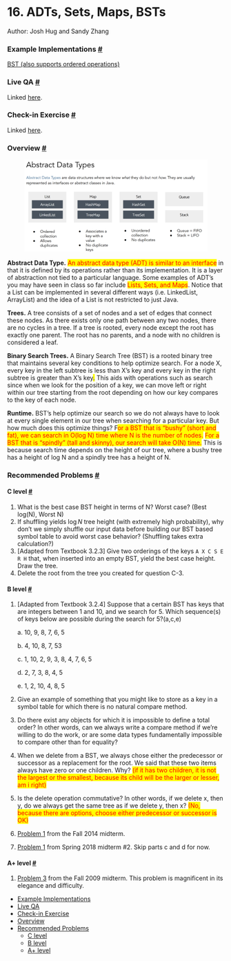 # 16. ADTs, Sets, Maps, BSTs

Author: Josh Hug and Sandy Zhang

### Example Implementations [#](broken-reference) <a href="#example-implementations" id="example-implementations"></a>

[BST (also supports ordered operations)](http://algs4.cs.princeton.edu/32bst/BST.java.html)

### Live QA [#](broken-reference) <a href="#live-qa" id="live-qa"></a>

Linked [here](https://youtu.be/tH4TpiBLULY).

### Check-in Exercise [#](broken-reference) <a href="#check-in-exercise" id="check-in-exercise"></a>

Linked [here](https://forms.gle/oFmjvd96XE22fNXP7).

### Overview [#](broken-reference) <a href="#overview" id="overview"></a>

<figure><img src=".gitbook/assets/image (85).png" alt=""><figcaption></figcaption></figure>

**Abstract Data Type.** <mark style="color:red;">An abstract data type (ADT) is similar to an interface</mark> in that it is defined by its operations rather than its implementation. It is a layer of abstraction not tied to a particular language. Some examples of ADT’s you may have seen in class so far include <mark style="color:red;">Lists, Sets, and Maps</mark>. Notice that a List can be implemented in several different ways (i.e. LinkedList, ArrayList) and the idea of a List is not restricted to just Java.

**Trees.** A tree consists of a set of nodes and a set of edges that connect these nodes. As there exists only one path between any two nodes, there are no cycles in a tree. If a tree is rooted, every node except the root has exactly one parent. The root has no parents, and a node with no children is considered a leaf.

**Binary Search Trees.** A Binary Search Tree (BST) is a rooted binary tree that maintains several key conditions to help optimize search. For a node X, every key in the left subtree is less than X’s key and every key in the right subtree is greater than X’s key<mark style="color:blue;">.</mark> This aids with operations such as search since when we look for the position of a key, we can move left or right within our tree starting from the root depending on how our key compares to the key of each node.

**Runtime.** BST’s help optimize our search so we do not always have to look at every single element in our tree when searching for a particular key. But how much does this optimize things? F<mark style="color:red;">or a BST that is “bushy” (short and fat), we can search in O(log N) time where N is the number of nodes.</mark> <mark style="color:red;">For a BST that is “spindly” (tall and skinny), our search will take O(N) time.</mark> This is because search time depends on the height of our tree, where a bushy tree has a height of log N and a spindly tree has a height of N.

### Recommended Problems [#](broken-reference) <a href="#recommended-problems" id="recommended-problems"></a>

#### C level [#](broken-reference) <a href="#c-level" id="c-level"></a>

1. What is the best case BST height in terms of N? Worst case? (Best log(N), Worst N)
2. If shuffling yields $\log N$ tree height (with extremely high probability), why don’t we simply shuffle our input data before building our BST based symbol table to avoid worst case behavior? (Shuffling takes extra calculation?)
3. \[Adapted from Textbook 3.2.3] Give two orderings of the keys `A X C S E R H` that, when inserted into an empty BST, yield the best case height. Draw the tree.
4. Delete the root from the tree you created for question C-3.

#### B level [#](broken-reference) <a href="#b-level" id="b-level"></a>

1.  \[Adapted from Textbook 3.2.4] Suppose that a certain BST has keys that are integers between 1 and 10, and we search for 5. Which sequence(s) of keys below are possible during the search for 5?(a,c,e)

    a. 10, 9, 8, 7, 6, 5

    b. 4, 10, 8, 7, 53

    c. 1, 10, 2, 9, 3, 8, 4, 7, 6, 5

    d. 2, 7, 3, 8, 4, 5

    e. 1, 2, 10, 4, 8, 5
2. Give an example of something that you might like to store as a key in a symbol table for which there is no natural compare method.
3. Do there exist any objects for which it is impossible to define a total order? In other words, can we always write a compare method if we’re willing to do the work, or are some data types fundamentally impossible to compare other than for equality?
4. When we delete from a BST, we always chose either the predecessor or successor as a replacement for the root. We said that these two items always have zero or one children. Why? <mark style="color:red;">(if it has two children, it is not the largest or the smallest, because its child will be the larger or lesser, am i right)</mark>
5. Is the delete operation commutative? In other words, if we delete x, then y, do we always get the same tree as if we delete y, then x? <mark style="color:red;">(No, because there are options, choose either predecessor or successor is OK)</mark>
6. [Problem 1](https://d1b10bmlvqabco.cloudfront.net/attach/hx9h4t96ea8qv/h32s1vxe6mb5o0/i7vkubmrxjn0/fa14\_mt2.pdf) from the Fall 2014 midterm.
7. [Problem 1](https://tbp.berkeley.edu/exams/6137/download/) from Spring 2018 midterm #2. Skip parts c and d for now.

#### A+ level [#](broken-reference) <a href="#a-level" id="a-level"></a>

1. [Problem 3](http://inst.eecs.berkeley.edu/\~cs61b/fa14/samples/2009/test2.pdf) from the Fall 2009 midterm. This problem is magnificent in its elegance and difficulty.

* [Example Implementations](broken-reference)
* [Live QA](broken-reference)
* [Check-in Exercise](broken-reference)
* [Overview](broken-reference)
* [Recommended Problems](broken-reference)
  * [C level](broken-reference)
  * [B level](broken-reference)
  * [A+ level](broken-reference)
